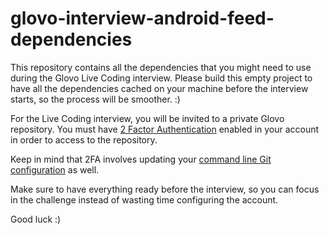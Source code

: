 # glovo-interview-android-feed-dependencies

This repository contains all the dependencies that you might need to use during the Glovo Live Coding interview. Please build this empty project to have all the dependencies cached on your machine before the interview starts, so the process will be smoother. :)

For the Live Coding interview, you will be invited to a private Glovo repository. You must have [2 Factor Authentication](https://docs.github.com/en/github/authenticating-to-github/securing-your-account-with-two-factor-authentication-2fa) enabled in your account in order to access to the repository.

Keep in mind that 2FA involves updating your [command line Git configuration](https://docs.github.com/en/github/authenticating-to-github/accessing-github-using-two-factor-authentication#using-two-factor-authentication-with-the-command-line) as well.

Make sure to have everything ready before the interview, so you can focus in the challenge instead of wasting time configuring the account.

Good luck :)
